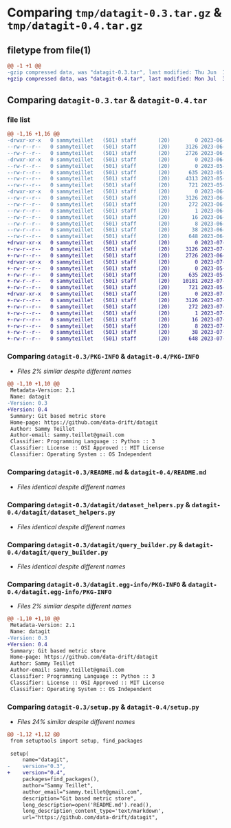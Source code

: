 # Comparing `tmp/datagit-0.3.tar.gz` & `tmp/datagit-0.4.tar.gz`

## filetype from file(1)

```diff
@@ -1 +1 @@
-gzip compressed data, was "datagit-0.3.tar", last modified: Thu Jun  1 09:44:05 2023, max compression
+gzip compressed data, was "datagit-0.4.tar", last modified: Mon Jul  3 14:36:36 2023, max compression
```

## Comparing `datagit-0.3.tar` & `datagit-0.4.tar`

### file list

```diff
@@ -1,16 +1,16 @@
-drwxr-xr-x   0 sammyteillet   (501) staff       (20)        0 2023-06-01 09:44:05.697644 datagit-0.3/
--rw-r--r--   0 sammyteillet   (501) staff       (20)     3126 2023-06-01 09:44:05.697500 datagit-0.3/PKG-INFO
--rw-r--r--   0 sammyteillet   (501) staff       (20)     2726 2023-06-01 09:39:55.000000 datagit-0.3/README.md
-drwxr-xr-x   0 sammyteillet   (501) staff       (20)        0 2023-06-01 09:44:05.696351 datagit-0.3/datagit/
--rw-r--r--   0 sammyteillet   (501) staff       (20)        0 2023-05-22 13:02:30.000000 datagit-0.3/datagit/__init__.py
--rw-r--r--   0 sammyteillet   (501) staff       (20)      635 2023-05-23 16:37:26.000000 datagit-0.3/datagit/dataset_helpers.py
--rw-r--r--   0 sammyteillet   (501) staff       (20)     4313 2023-05-23 16:37:26.000000 datagit-0.3/datagit/github_connector.py
--rw-r--r--   0 sammyteillet   (501) staff       (20)      721 2023-05-23 14:01:11.000000 datagit-0.3/datagit/query_builder.py
-drwxr-xr-x   0 sammyteillet   (501) staff       (20)        0 2023-06-01 09:44:05.697256 datagit-0.3/datagit.egg-info/
--rw-r--r--   0 sammyteillet   (501) staff       (20)     3126 2023-06-01 09:44:05.000000 datagit-0.3/datagit.egg-info/PKG-INFO
--rw-r--r--   0 sammyteillet   (501) staff       (20)      272 2023-06-01 09:44:05.000000 datagit-0.3/datagit.egg-info/SOURCES.txt
--rw-r--r--   0 sammyteillet   (501) staff       (20)        1 2023-06-01 09:44:05.000000 datagit-0.3/datagit.egg-info/dependency_links.txt
--rw-r--r--   0 sammyteillet   (501) staff       (20)       16 2023-06-01 09:44:05.000000 datagit-0.3/datagit.egg-info/requires.txt
--rw-r--r--   0 sammyteillet   (501) staff       (20)        8 2023-06-01 09:44:05.000000 datagit-0.3/datagit.egg-info/top_level.txt
--rw-r--r--   0 sammyteillet   (501) staff       (20)       38 2023-06-01 09:44:05.697697 datagit-0.3/setup.cfg
--rw-r--r--   0 sammyteillet   (501) staff       (20)      648 2023-06-01 09:41:42.000000 datagit-0.3/setup.py
+drwxr-xr-x   0 sammyteillet   (501) staff       (20)        0 2023-07-03 14:36:36.219774 datagit-0.4/
+-rw-r--r--   0 sammyteillet   (501) staff       (20)     3126 2023-07-03 14:36:36.219642 datagit-0.4/PKG-INFO
+-rw-r--r--   0 sammyteillet   (501) staff       (20)     2726 2023-06-01 09:39:55.000000 datagit-0.4/README.md
+drwxr-xr-x   0 sammyteillet   (501) staff       (20)        0 2023-07-03 14:36:36.218777 datagit-0.4/datagit/
+-rw-r--r--   0 sammyteillet   (501) staff       (20)        0 2023-05-22 13:02:30.000000 datagit-0.4/datagit/__init__.py
+-rw-r--r--   0 sammyteillet   (501) staff       (20)      635 2023-05-23 16:37:26.000000 datagit-0.4/datagit/dataset_helpers.py
+-rw-r--r--   0 sammyteillet   (501) staff       (20)    10181 2023-07-03 14:35:24.000000 datagit-0.4/datagit/github_connector.py
+-rw-r--r--   0 sammyteillet   (501) staff       (20)      721 2023-05-23 14:01:11.000000 datagit-0.4/datagit/query_builder.py
+drwxr-xr-x   0 sammyteillet   (501) staff       (20)        0 2023-07-03 14:36:36.219442 datagit-0.4/datagit.egg-info/
+-rw-r--r--   0 sammyteillet   (501) staff       (20)     3126 2023-07-03 14:36:36.000000 datagit-0.4/datagit.egg-info/PKG-INFO
+-rw-r--r--   0 sammyteillet   (501) staff       (20)      272 2023-07-03 14:36:36.000000 datagit-0.4/datagit.egg-info/SOURCES.txt
+-rw-r--r--   0 sammyteillet   (501) staff       (20)        1 2023-07-03 14:36:36.000000 datagit-0.4/datagit.egg-info/dependency_links.txt
+-rw-r--r--   0 sammyteillet   (501) staff       (20)       16 2023-07-03 14:36:36.000000 datagit-0.4/datagit.egg-info/requires.txt
+-rw-r--r--   0 sammyteillet   (501) staff       (20)        8 2023-07-03 14:36:36.000000 datagit-0.4/datagit.egg-info/top_level.txt
+-rw-r--r--   0 sammyteillet   (501) staff       (20)       38 2023-07-03 14:36:36.219834 datagit-0.4/setup.cfg
+-rw-r--r--   0 sammyteillet   (501) staff       (20)      648 2023-07-03 14:35:39.000000 datagit-0.4/setup.py
```

### Comparing `datagit-0.3/PKG-INFO` & `datagit-0.4/PKG-INFO`

 * *Files 2% similar despite different names*

```diff
@@ -1,10 +1,10 @@
 Metadata-Version: 2.1
 Name: datagit
-Version: 0.3
+Version: 0.4
 Summary: Git based metric store
 Home-page: https://github.com/data-drift/datagit
 Author: Sammy Teillet
 Author-email: sammy.teillet@gmail.com
 Classifier: Programming Language :: Python :: 3
 Classifier: License :: OSI Approved :: MIT License
 Classifier: Operating System :: OS Independent
```

### Comparing `datagit-0.3/README.md` & `datagit-0.4/README.md`

 * *Files identical despite different names*

### Comparing `datagit-0.3/datagit/dataset_helpers.py` & `datagit-0.4/datagit/dataset_helpers.py`

 * *Files identical despite different names*

### Comparing `datagit-0.3/datagit/query_builder.py` & `datagit-0.4/datagit/query_builder.py`

 * *Files identical despite different names*

### Comparing `datagit-0.3/datagit.egg-info/PKG-INFO` & `datagit-0.4/datagit.egg-info/PKG-INFO`

 * *Files 2% similar despite different names*

```diff
@@ -1,10 +1,10 @@
 Metadata-Version: 2.1
 Name: datagit
-Version: 0.3
+Version: 0.4
 Summary: Git based metric store
 Home-page: https://github.com/data-drift/datagit
 Author: Sammy Teillet
 Author-email: sammy.teillet@gmail.com
 Classifier: Programming Language :: Python :: 3
 Classifier: License :: OSI Approved :: MIT License
 Classifier: Operating System :: OS Independent
```

### Comparing `datagit-0.3/setup.py` & `datagit-0.4/setup.py`

 * *Files 24% similar despite different names*

```diff
@@ -1,12 +1,12 @@
 from setuptools import setup, find_packages
 
 setup(
     name="datagit",
-    version="0.3",
+    version="0.4",
     packages=find_packages(),
     author="Sammy Teillet",
     author_email="sammy.teillet@gmail.com",
     description="Git based metric store",
     long_description=open('README.md').read(),
     long_description_content_type='text/markdown',
     url="https://github.com/data-drift/datagit",
```

